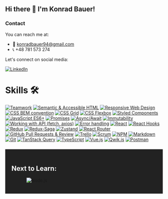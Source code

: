 ## Hi there 👋 I'm Konrad Bauer!

### Contact

You can reach me at:

- 📧 konradbauer94@gmail.com
- 📞 +48 781 573 274

Let's connect on social media:

[![LinkedIn](https://img.shields.io/badge/LinkedIn-%23222222.svg?style=for-the-badge&logo=linkedin&logoColor=white)](https://www.linkedin.com/in/konrad-bauer/)

# Skills 🛠️

[![Teamwork](https://img.shields.io/badge/-Teamwork-764ABC?style=for-the-badge&logo=slack&logoColor=white)](#) 
[![Semantic & Accessible HTML](https://img.shields.io/badge/-Semantic%20%26%20Accessible%20HTML-E34F26?style=for-the-badge&logo=html5&logoColor=white)](#)
[![Responsive Web Design](https://img.shields.io/badge/-Responsive%20Web%20Design-0A9B88?style=for-the-badge&logo=css3&logoColor=white)](#)
[![CSS BEM convention](https://img.shields.io/badge/-CSS%20BEM%20Convention-1572B6?style=for-the-badge&logo=css3&logoColor=white)](#)
[![CSS Grid](https://img.shields.io/badge/-CSS%20Grid-1572B6?style=for-the-badge&logo=css3&logoColor=white)](#)
[![CSS Flexbox](https://img.shields.io/badge/-CSS%20Flexbox-1572B6?style=for-the-badge&logo=css3&logoColor=white)](#)
[![Styled Components](https://img.shields.io/badge/-Styled%20Components-DB7093?style=for-the-badge&logo=styled-components&logoColor=white)](#)
[![JavaScript ES6+](https://img.shields.io/badge/-JavaScript%20ES6%2B-F7DF1E?style=for-the-badge&logo=javascript&logoColor=white)](#)
[![Promises](https://img.shields.io/badge/-Promises-007ACC?style=for-the-badge&logo=javascript&logoColor=white)](#)
[![Async/Await](https://img.shields.io/badge/-Async%2FAwait-007ACC?style=for-the-badge&logo=javascript&logoColor=white)](#)
[![Immutability](https://img.shields.io/badge/-Immutability-DC143C?style=for-the-badge&logo=javascript&logoColor=white)](#)
[![Working with API (fetch, axios)](https://img.shields.io/badge/-Working%20with%20API%20(fetch%2C%20axios)-FF69B4?style=for-the-badge&logo=api&logoColor=white)](#)
[![Error handling](https://img.shields.io/badge/-Error%20Handling-F44336?style=for-the-badge&logo=javascript&logoColor=white)](#)
[![React](https://img.shields.io/badge/-React-61DAFB?style=for-the-badge&logo=react&logoColor=white)](#)
[![React Hooks](https://img.shields.io/badge/-React%20Hooks-61DAFB?style=for-the-badge&logo=react&logoColor=white)](#)
[![Redux](https://img.shields.io/badge/-Redux--(toolkit)-764ABC?style=for-the-badge&logo=redux&logoColor=white)](#)
[![Redux-Saga](https://img.shields.io/badge/-Redux--Saga-764ABC?style=for-the-badge&logo=redux-saga&logoColor=white)](#)
[![Zustand](https://img.shields.io/badge/-Zustand-%23007ACC?style=for-the-badge&logo=zustand&logoColor=white)](#)
[![React Router](https://img.shields.io/badge/-React%20Router-%23CA4245?style=for-the-badge&logo=react-router&logoColor=white)]()
[![GitHub Pull Requests & Review](https://img.shields.io/badge/-GitHub%20Pull%20Requests%20%26%20Review-%23181717?style=for-the-badge&logo=github&logoColor=white)]()
[![Trello](https://img.shields.io/badge/-Trello-%23026AA7?style=for-the-badge&logo=trello&logoColor=white)]()
[![Scrum](https://img.shields.io/badge/-Scrum-%23000000?style=for-the-badge&logo=scrum&logoColor=white)]()
[![NPM](https://img.shields.io/badge/-NPM-%23CB3837?style=for-the-badge&logo=npm&logoColor=white)]()
[![Markdown](https://img.shields.io/badge/-Markdown-%23000000?style=for-the-badge&logo=markdown&logoColor=white)]()
[![Git](https://img.shields.io/badge/-Git-%23F05032?style=for-the-badge&logo=git&logoColor=white)]()
[![TanStack Query](https://img.shields.io/badge/-TanStack%20Query-%2361DAFB?style=for-the-badge&logo=react&logoColor=white)]()
[![TypeScript](https://img.shields.io/badge/-TypeScript-%23007ACC?style=for-the-badge&logo=typescript&logoColor=white)]()
[![Vue.js](https://img.shields.io/badge/-Vue.js-%234FC08D?style=for-the-badge&logo=vue.js&logoColor=white)](#)
[![Qwik.js](https://img.shields.io/badge/-Qwik.js-%23E0E0E0?style=for-the-badge&logoColor=black)](https://qwik.builder.io/)
[![Postman](https://img.shields.io/badge/-Postman-%23FF6C37?style=for-the-badge&logo=postman&logoColor=white)](https://www.postman.com/)

###

<div style="background-color:#222222; padding: 20px;">
    <h2 style="color:#FFFFFF;">Next to Learn:</h2>
    <ul style={{ listStyleType: "none" }}>
     <ul>
    <li style="list-style:none;">
        <img src="https://img.shields.io/badge/-Node.js-%23339933?style=for-the-badge&logo=node.js&logoColor=white" alt="Node.js">
    </li>
</ul>

</div>
